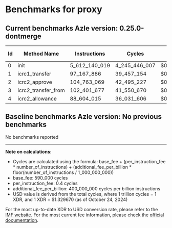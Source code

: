 # Benchmarks for proxy

## Current benchmarks Azle version: 0.25.0-dontmerge

| Id  | Method Name         | Instructions  | Cycles        | USD           | USD/Million Calls |
| --- | ------------------- | ------------- | ------------- | ------------- | ----------------- |
| 0   | init                | 5_612_140_019 | 4_245_446_007 | $0.0056450422 | $5_645.04         |
| 1   | icrc1_transfer      | 97_167_886    | 39_457_154    | $0.0000524650 | $52.46            |
| 2   | icrc2_approve       | 104_763_069   | 42_495_227    | $0.0000565046 | $56.50            |
| 3   | icrc2_transfer_from | 102_401_677   | 41_550_670    | $0.0000552487 | $55.24            |
| 4   | icrc2_allowance     | 88_604_015    | 36_031_606    | $0.0000479101 | $47.91            |

## Baseline benchmarks Azle version: No previous benchmarks

No benchmarks reported

---

**Note on calculations:**

- Cycles are calculated using the formula: base_fee + (per_instruction_fee \* number_of_instructions) + (additional_fee_per_billion \* floor(number_of_instructions / 1_000_000_000))
- base_fee: 590_000 cycles
- per_instruction_fee: 0.4 cycles
- additional_fee_per_billion: 400_000_000 cycles per billion instructions
- USD value is derived from the total cycles, where 1 trillion cycles = 1 XDR, and 1 XDR = $1.329670 (as of October 24, 2024)

For the most up-to-date XDR to USD conversion rate, please refer to the [IMF website](https://www.imf.org/external/np/fin/data/rms_sdrv.aspx).
For the most current fee information, please check the [official documentation](https://internetcomputer.org/docs/current/developer-docs/gas-cost#execution).
